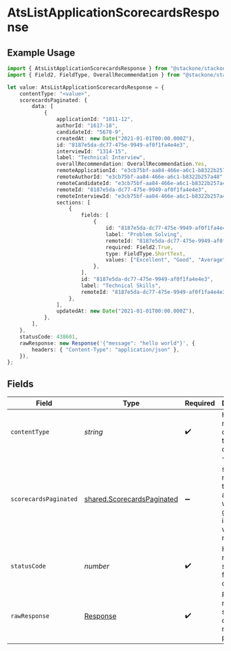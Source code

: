 # AtsListApplicationScorecardsResponse

## Example Usage

```typescript
import { AtsListApplicationScorecardsResponse } from "@stackone/stackone-client-ts/sdk/models/operations";
import { Field2, FieldType, OverallRecommendation } from "@stackone/stackone-client-ts/sdk/models/shared";

let value: AtsListApplicationScorecardsResponse = {
    contentType: "<value>",
    scorecardsPaginated: {
        data: [
            {
                applicationId: "1011-12",
                authorId: "1617-18",
                candidateId: "5678-9",
                createdAt: new Date("2021-01-01T00:00.000Z"),
                id: "8187e5da-dc77-475e-9949-af0f1fa4e4e3",
                interviewId: "1314-15",
                label: "Technical Interview",
                overallRecommendation: OverallRecommendation.Yes,
                remoteApplicationId: "e3cb75bf-aa84-466e-a6c1-b8322b257a48",
                remoteAuthorId: "e3cb75bf-aa84-466e-a6c1-b8322b257a48",
                remoteCandidateId: "e3cb75bf-aa84-466e-a6c1-b8322b257a48",
                remoteId: "8187e5da-dc77-475e-9949-af0f1fa4e4e3",
                remoteInterviewId: "e3cb75bf-aa84-466e-a6c1-b8322b257a48",
                sections: [
                    {
                        fields: [
                            {
                                id: "8187e5da-dc77-475e-9949-af0f1fa4e4e3",
                                label: "Problem Solving",
                                remoteId: "8187e5da-dc77-475e-9949-af0f1fa4e4e3",
                                required: Field2.True,
                                type: FieldType.ShortText,
                                values: ["Excellent", "Good", "Average", "Poor"],
                            },
                        ],
                        id: "8187e5da-dc77-475e-9949-af0f1fa4e4e3",
                        label: "Technical Skills",
                        remoteId: "8187e5da-dc77-475e-9949-af0f1fa4e4e3",
                    },
                ],
                updatedAt: new Date("2021-01-01T00:00.000Z"),
            },
        ],
    },
    statusCode: 438601,
    rawResponse: new Response('{"message": "hello world"}', {
        headers: { "Content-Type": "application/json" },
    }),
};
```

## Fields

| Field                                                                               | Type                                                                                | Required                                                                            | Description                                                                         |
| ----------------------------------------------------------------------------------- | ----------------------------------------------------------------------------------- | ----------------------------------------------------------------------------------- | ----------------------------------------------------------------------------------- |
| `contentType`                                                                       | *string*                                                                            | :heavy_check_mark:                                                                  | HTTP response content type for this operation                                       |
| `scorecardsPaginated`                                                               | [shared.ScorecardsPaginated](../../../sdk/models/shared/scorecardspaginated.md)     | :heavy_minus_sign:                                                                  | The scorecards related to the application with the given identifier were retrieved. |
| `statusCode`                                                                        | *number*                                                                            | :heavy_check_mark:                                                                  | HTTP response status code for this operation                                        |
| `rawResponse`                                                                       | [Response](https://developer.mozilla.org/en-US/docs/Web/API/Response)               | :heavy_check_mark:                                                                  | Raw HTTP response; suitable for custom response parsing                             |